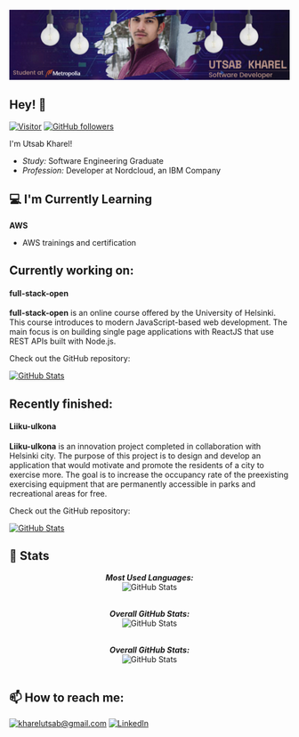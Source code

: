![Utsab Kharel Banner Image](./bannerColor.png)
<!-- <h2 align='center'>Utsab Kharel</h2>
<p align='center'><b>A Software Engineering Student at Metropolia University of Applied Sciences</b></p> -->

<h2>Hey! 👋</h2>

[![Visitor](https://visitor-badge.laobi.icu/badge?page_id=utsabk.full-stack-open-2021)](https://github.com/utsabk) [![GitHub followers](https://img.shields.io/github/followers/utsabk.svg?style=social&label=Follow)](https://github.com/utsabk?tab=followers)

I'm Utsab Kharel! 
- <i>Study:</i> Software Engineering Graduate
- <i>Profession:</i> Developer at Nordcloud, an IBM Company

<h2>💻 I'm Currently Learning</h2>

__AWS__
- AWS trainings and certification


<h2>Currently working on:</h2>
<h4>full-stack-open</h4>

__full-stack-open__ is an online course offered by the University of Helsinki. This course introduces to modern JavaScript-based web development. The main focus is on building single page applications with ReactJS that use REST APIs built with Node.js.

Check out the GitHub repository:
<div>
  <p>
    <a href="https://github.com/utsabk/full-stack-open-2021">
      <img src="https://github-readme-stats.vercel.app/api/pin/?username=utsabk&repo=full-stack-open-2021&show_owner=True" alt="GitHub Stats" />
    </a>
  </p>
</div>

<h2>Recently finished:</h2>
<h4>Liiku-ulkona</h4>

__Liiku-ulkona__ is an innovation project completed in collaboration with Helsinki city. The purpose of this project is to design and develop an application that would motivate and promote the residents of a city to exercise more. The goal is to increase the occupancy rate of the preexisting exercising equipment that are permanently accessible in parks and recreational areas for free.

Check out the GitHub repository:
<div>
  <p>
    <a href="https://github.com/utsabk/liiku-ulkona-app">
      <img src="https://github-readme-stats.vercel.app/api/pin/?username=utsabk&repo=liiku-ulkona-app&show_owner=true" alt="GitHub Stats" />
    </a>
  </p>
</div>


<h2>👀 Stats</h2>

<div>
  
  <p align="center">
  <b><em>Most Used Languages:</em></b> <br/>
    <img src="https://github-readme-stats.vercel.app/api/top-langs/?username=utsabk&layout=compact" alt="GitHub Stats" /> <br/><br/>
</p>

<p align="center">
  <b><em>Overall GitHub Stats:</em></b> <br/>
    <img src="https://github-readme-streak-stats.herokuapp.com/?user=utsabk" alt="GitHub Stats" /> <br/><br/>
</p>

<p align="center">
  <b><em>Overall GitHub Stats:</em></b> <br/>
    <img src="https://github-readme-stats.vercel.app/api?username=utsabk&theme=monokai&count_private=true&show_icons=true&hide=contribs" alt="GitHub Stats" /> <br/><br/>
</p>



</div>





<h2>📫 How to reach me:</h2>

<a href="mailto:kharelutsab@gmail.com">![kharelutsab@gmail.com](https://img.shields.io/badge/Gmail-D14836?style=for-the-badge&logo=gmail&logoColor=white)</a> <a href="https://www.linkedin.com/in/utsabk/">![LinkedIn](https://img.shields.io/badge/LinkedIn-0077B5?style=for-the-badge&logo=linkedin&logoColor=white)</a>
